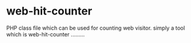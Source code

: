 # web-hit-counter
PHP class file which can be used for counting web visitor. simply a tool which is web-hit-counter .........
